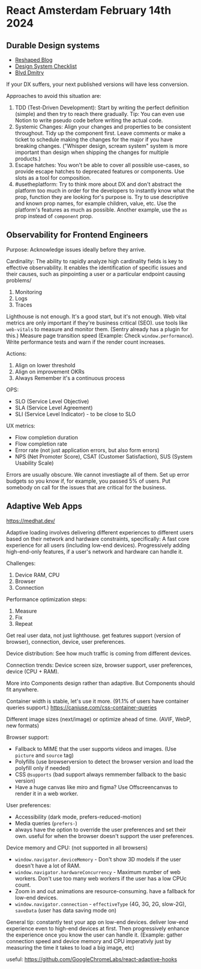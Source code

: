 # React Amsterdam February 14th 2024

## Durable Design systems

- [Reshaped Blog](https://reshaped.so/blog/)
- [Design System Checklist](https://designsystemchecklist.com/)
- [Blvd Dmitry](https://x.com/blvdmitry/)

If your DX suffers, your next published versions will have less conversion.

Approaches to avoid this situation are:

1. TDD (Test-Driven Development): Start by writing the perfect definition (simple) and then try to reach there gradually. Tip: You can even use Notion to write pseudo code before writing the actual code.
2. Systemic Changes: Align your changes and properties to be consistent throughout. Tidy up the component first. Leave comments or make a ticket to schedule making the changes for the major if you have breaking changes. ("Whisper design, scream system" system is more important than design when shipping the changes for multiple products.)
3. Escape hatches: You won't be able to cover all possible use-cases, so provide escape hatches to deprecated features or components. Use slots as a tool for composition.
4. #usetheplatform: Try to think more about DX and don't abstract the platform too much in order for the developers to instantly know what the prop, function they are looking for's purpose is. Try to use descriptive and known prop names, for example children, value, etc. Use the platform's features as much as possible. Another example, use the `as` prop instead of `component` prop.

## Observability for Frontend Engineers

Purpose: Acknowledge issues ideally before they arrive.

Cardinality:
The ability to rapidly analyze high cardinality fields is key to effective observability. It enables the identification of specific issues and their causes, such as pinpointing a user or a particular endpoint causing problems/

1. Monitoring
2. Logs
3. Traces

Lighthouse is not enough. It's a good start, but it's not enough.
Web vital metrics are only important if they're business critical (SEO). use tools like `web-vitals` to measure and monitor them. (Sentry already has a plugin for this.)
Measure page transition speed (Example: Check `window.performance`). Write performance tests and warn if the render count increases.

Actions:

1. Align on lower threshold
2. Align on improvement OKRs
3. Always Remember it's a continuous process

OPS:

- SLO (Service Level Objective)
- SLA (Service Level Agreement)
- SLI (Service Level Indicator) - to be close to SLO

UX metrics:

- Flow completion duration
- Flow completion rate
- Error rate (not just application errors, but also form errors)
- NPS (Net Promoter Score), CSAT (Customer Satisfaction), SUS (System Usability Scale)

Errors are usually obscure. We cannot investiagte all of them. Set up error budgets so you know if, for example, you passed 5% of users.
Put somebody on call for the issues that are critical for the business.

## Adaptive Web Apps

https://medhat.dev/

Adaptive loading involves delivering different experiences to different users based on their network and hardware constraints, specifically: A fast core experience for all users (including low-end devices). Progressively adding high-end-only features, if a user's network and hardware can handle it.

Challenges:

1. Device RAM, CPU
2. Browser
3. Connection

Performance optimization steps:

1. Measure
2. Fix
3. Repeat

Get real user data, not just lighthouse. get features support (version of browser), connection, device, user preferences.

Device distribution: See how much traffic is coming from different devices.

Connection trends: Device screen size, browser support, user preferences, device (CPU + RAM).

More into Components design rather than adaptive. But Components should fit anywhere.

Container width is stable, let's use it more. (91.1% of users have container queries support.)
https://caniuse.com/css-container-queries

Different image sizes (next/image) or optimize ahead of time. (AVIF, WebP, new formats)

Browser support:

- Fallback to MIME that the user supports videos and images. (Use `picture` and `source` tag)
- Polyfills (use browserversion to detect the browser version and load the polyfill only if needed)
- CSS `@supports` (bad support always remmember fallback to the basic version)
- Have a huge canvas like miro and figma? Use Offscreencanvas to render it in a web worker.

User preferences:

- Accessibility (dark mode, prefers-reduced-motion)
- Media queries (`prefers-`)
- always have the option to override the user preferences and set their own. useful for when the browser doesn't support the user preferences.

Device memory and CPU: (not supported in all browsers)

- `window.navigator.deviceMemory` - Don't show 3D models if the user doesn't have a lot of RAM.
- `window.navigator.hardwareConcurrency` - Maximum number of web workers. Don't use too many web workers if the user has a low CPUc count.
- Zoom in and out animations are resource-consuming. have a fallback for low-end devices.
- `window.navigator.connection` - `effectiveType` (4G, 3G, 2G, slow-2G), `saveData` (user has data saving mode on)

General tip: constantly test your app on low-end devices. deliver low-end experience even to high-end devices at first. Then progressively enhance the experience once you know the user can handle it. (Example: gather connection speed and device memory and CPU imperativly just by measuring the time it takes to load a big image, etc)

useful: https://github.com/GoogleChromeLabs/react-adaptive-hooks
